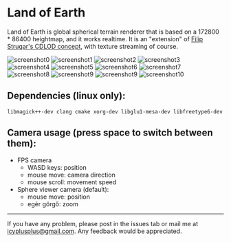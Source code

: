 Land of Earth
=============

Land of Earth is global spherical terrain renderer that is based on a 172800 * 86400 heightmap, and it works realtime. It is an "extension" of [Filip Strugar's CDLOD concept](http://www.vertexasylum.com/downloads/cdlod/cdlod_latest.pdf), with texture streaming of course.

![screenshot0](screenshots/screenshot0.png)
![screenshot1](screenshots/screenshot1.png)
![screenshot2](screenshots/screenshot2.png)
![screenshot3](screenshots/screenshot3.png)
![screenshot4](screenshots/screenshot4.png)
![screenshot5](screenshots/screenshot5.png)
![screenshot6](screenshots/screenshot6.png)
![screenshot7](screenshots/screenshot7.png)
![screenshot8](screenshots/screenshot8.png)
![screenshot9](screenshots/screenshot9.png)
![screenshot9](screenshots/screenshot9.png)
![screenshot10](screenshots/screenshot10.png)

Dependencies (linux only):
-------------------------
```
libmagick++-dev clang cmake xorg-dev libglu1-mesa-dev libfreetype6-dev
```

Camera usage (press space to switch between them):
----------------------------------------------------
* FPS camera
  * WASD keys: position
  * mouse move: camera direction
  * mouse scroll: movement speed
* Sphere viewer camera (default):
  * mouse move: position
  * egér görgő: zoom

----------------------
If you have any problem, please post in the issues tab or mail me at icyplusplus@gmail.com. Any feedback would be appreciated.

